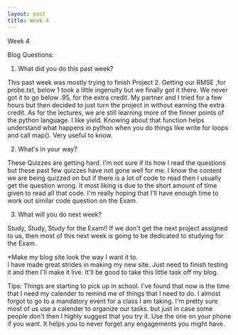 ```yaml
---
layout: post
title: Week 4
---
```


Week 4

Blog Questions:

1. What did you do this past week?     

This past week was mostly trying to finish Project 2. Getting our RMSE ,for probe.txt, below 1 took a little ingenuity but we finally got it there. We never got it to go below .95, for the extra credit. My partner and I tried for a few hours but then decided to just turn the project in without earning the extra credit. As for the lectures, we are still learning more of the finner points of the python language. I like yield. Knowing about that function helps understand what happens in python when you do things like write for loops and call map(). Very useful to know.


2. What's in your way?  

These Quizzes are getting hard. I'm not sure if its how I read the questions but these past few quizzes have not gone well for me. I know the content we are being quizzed on but if there is a lot of code to read then I usually get the question wrong. It most liking is due to the short amount of time given to read all that code. I'm really hoping that I'll have enough time to work out similar code question on the Exam.

3. What will you do next week?  

Study, Study, Study for the Exam!! If we don't get the next project assigned to us, then most of this next week is going to be dedicated to studying for the Exam.

*Make my blog site look the way I want it to.  
I have made great strides in making my new site. Just need to finish testing it and then I'll make it live. It'll be good to take this little task off my blog.

Tips:
Things are starting to pick up in school. I've found that now is the time that I need my calender to remind me of things that I need to do. I almost forgot to go to a mandatory event for a class I am taking. I'm pretty sure most of us use a calender to organize our tasks. but just in case some people don't then I highly suggest that you try it. Use the one on your phone if you want. It helps you to never forget any engagements you might have.
